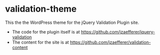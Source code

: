 validation-theme
================

This the the WordPress theme for the jQuery Validation Plugin site.

* The code for the plugin itself is at https://github.com/jzaefferer/jquery-validation
* The content for the site is at https://github.com/jzaefferer/validation-content